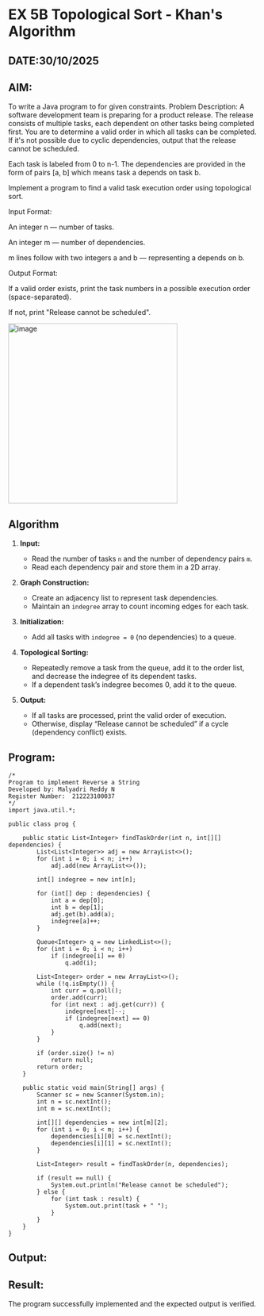 
# EX 5B Topological Sort - Khan's Algorithm
## DATE:30/10/2025
## AIM:
To write a Java program to for given constraints.
Problem Description:
A software development team is preparing for a product release. The release consists of multiple tasks, each dependent on other tasks being completed first. You are to determine a valid order in which all tasks can be completed. If it's not possible due to cyclic dependencies, output that the release cannot be scheduled.

Each task is labeled from 0 to n-1. The dependencies are provided in the form of pairs [a, b] which means task a depends on task b.

Implement a program to find a valid task execution order using topological sort.

Input Format:

An integer n — number of tasks.

An integer m — number of dependencies.

m lines follow with two integers a and b — representing a depends on b.

Output Format:

If a valid order exists, print the task numbers in a possible execution order (space-separated).

If not, print "Release cannot be scheduled".

<img width="341" height="363" alt="image" src="https://github.com/user-attachments/assets/f0355541-4f66-49da-bcd3-171a799a7c1f" />

## Algorithm

1. **Input:**

   * Read the number of tasks `n` and the number of dependency pairs `m`.
   * Read each dependency pair and store them in a 2D array.

2. **Graph Construction:**

   * Create an adjacency list to represent task dependencies.
   * Maintain an `indegree` array to count incoming edges for each task.

3. **Initialization:**

   * Add all tasks with `indegree = 0` (no dependencies) to a queue.

4. **Topological Sorting:**

   * Repeatedly remove a task from the queue, add it to the order list, and decrease the indegree of its dependent tasks.
   * If a dependent task’s indegree becomes 0, add it to the queue.

5. **Output:**

   * If all tasks are processed, print the valid order of execution.
   * Otherwise, display “Release cannot be scheduled” if a cycle (dependency conflict) exists.


## Program:
```
/*
Program to implement Reverse a String
Developed by: Malyadri Reddy N
Register Number:  212223100037
*/
import java.util.*;

public class prog {

    public static List<Integer> findTaskOrder(int n, int[][] dependencies) {
        List<List<Integer>> adj = new ArrayList<>();
        for (int i = 0; i < n; i++)
            adj.add(new ArrayList<>());

        int[] indegree = new int[n];

        for (int[] dep : dependencies) {
            int a = dep[0];
            int b = dep[1];
            adj.get(b).add(a);
            indegree[a]++;
        }

        Queue<Integer> q = new LinkedList<>();
        for (int i = 0; i < n; i++)
            if (indegree[i] == 0)
                q.add(i);

        List<Integer> order = new ArrayList<>();
        while (!q.isEmpty()) {
            int curr = q.poll();
            order.add(curr);
            for (int next : adj.get(curr)) {
                indegree[next]--;
                if (indegree[next] == 0)
                    q.add(next);
            }
        }

        if (order.size() != n)
            return null;
        return order;
    }

    public static void main(String[] args) {
        Scanner sc = new Scanner(System.in);
        int n = sc.nextInt();
        int m = sc.nextInt();

        int[][] dependencies = new int[m][2];
        for (int i = 0; i < m; i++) {
            dependencies[i][0] = sc.nextInt();
            dependencies[i][1] = sc.nextInt();
        }

        List<Integer> result = findTaskOrder(n, dependencies);

        if (result == null) {
            System.out.println("Release cannot be scheduled");
        } else {
            for (int task : result) {
                System.out.print(task + " ");
            }
        }
    }
}

```

## Output:



## Result:
The program successfully implemented and the expected output is verified.
